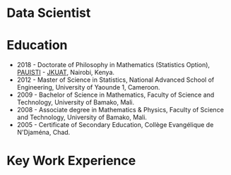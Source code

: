 # Data Scientist


# Education
- 2018 - Doctorate of Philosophy in Mathematics (Statistics Option), [PAUISTI](https://pau-au.africa/institutes/pausti/) - [JKUAT](https://www.jkuat.ac.ke/), Nairobi, Kenya.
- 2012 - Master of Science in Statistics, National Advanced School of Engineering, University of Yaounde 1, Cameroon.
- 2009 - Bachelor of Science in Mathematics, Faculty of Science and Technology, University of Bamako, Mali.
- 2008 - Associate degree in Mathematics & Physics, Faculty of Science and Technology, University of Bamako, Mali.
- 2005 - Certificate of Secondary Education, Collège Evangélique de N'Djaména, Chad.

# Key Work Experience

